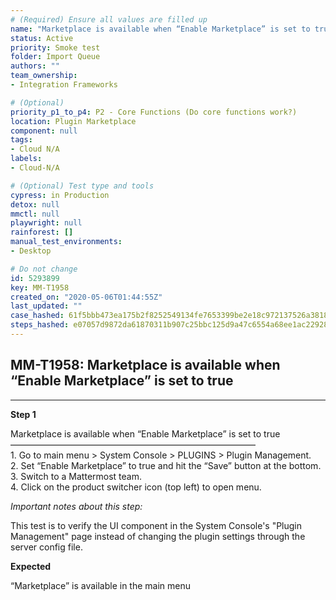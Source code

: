 ```yaml
---
# (Required) Ensure all values are filled up
name: "Marketplace is available when “Enable Marketplace” is set to true"
status: Active
priority: Smoke test
folder: Import Queue
authors: ""
team_ownership: 
- Integration Frameworks

# (Optional)
priority_p1_to_p4: P2 - Core Functions (Do core functions work?)
location: Plugin Marketplace
component: null
tags: 
- Cloud N/A
labels: 
- Cloud-N/A

# (Optional) Test type and tools
cypress: in Production
detox: null
mmctl: null
playwright: null
rainforest: []
manual_test_environments: 
- Desktop

# Do not change
id: 5293899
key: MM-T1958
created_on: "2020-05-06T01:44:55Z"
last_updated: ""
case_hashed: 61f5bbb473ea175b2f8252549134fe7653399be2e18c972137526a38187e5e041206f8987dffea771904548e8be7450d
steps_hashed: e07057d9872da61870311b907c25bbc125d9a47c6554a68ee1ac2292875a1b10c5a98d04d7e3252b130a356e34aef1a5
---
```


<!-- (Auto-generated) Based on frontmatter's "key" and "name" -->

## MM-T1958: Marketplace is available when “Enable Marketplace” is set to true

---

**Step 1**

Marketplace is available when “Enable Marketplace” is set to true\
————————————————————————————\
1\. Go to main menu > System Console > PLUGINS > Plugin Management.\
2\. Set “Enable Marketplace” to true and hit the “Save” button at the bottom.\
3\. Switch to a Mattermost team.\
4\. Click on the product switcher icon (top left) to open menu.

_Important notes about this step:_

This test is to verify the UI component in the System Console's "Plugin Management" page instead of changing the plugin settings through the server config file.

**Expected**

“Marketplace” is available in the main menu
